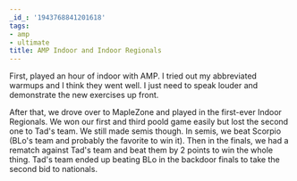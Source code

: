 ```yaml
---
_id_: '1943768841201618'
tags:
- amp
- ultimate
title: AMP Indoor and Indoor Regionals
---
```


First, played an hour of indoor with AMP. I tried out my abbreviated warmups and I think they went well. I just need to speak louder and demonstrate the new exercises up front. 

After that, we drove over to MapleZone and played in the first-ever Indoor Regionals. We won our first and third poold game easily but lost the second one to Tad's team. We still made semis though. In semis, we beat Scorpio (BLo's team and probably the favorite to win it). Then in the finals, we had a rematch against Tad's team and beat them by 2 points to win the whole thing. Tad's team ended up beating BLo in the backdoor finals to take the second bid to nationals.
